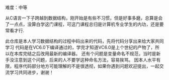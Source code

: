 难度：中等

从C语言一下子跨越到数据结构，刚开始是有些不习惯，但是好事多磨，总算是会了一点点，没算白学这门课程，可这门课程总归是计算机专业学生的内功，还是要常看才行.

此仓库是本人学习数据结构的过程中码出来的代码，先将代码分享出来给大家共同学习
代码是在VC6.0下编译通过的，学完才知道VC6.0是上个世纪的产物了，所以在本库完结之后改用最新的编译器。
还有个问题是变量命名不规范，当时是新手没注意到这个问题，后来的人不要学这种命名方法，容易挨骂。
 因本人水平有限，程序代码部分地方可能理解的不是很透彻，如果你遇到问题欢迎提出，一起交流学习共同进步，谢谢！
